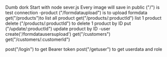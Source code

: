 Dumb dork 
Start with
node sever.js
Every image will save in public
("/") is test connection
-product
("/formdataupload") is to upload formdata
get("/products")to list all product
get("/products/:productId") list 1 product
delete ("/products/:productId") to delete 1 product by ID
put ("/update/:productId") update product by ID
-user
create('/formdatausersupload')
get("/customers")
get("/customers/:customerId")
<!-- delete("/customers/:customerId") -->
post("/login") to get Bearer token
post("/getuser") to get userdata and role

